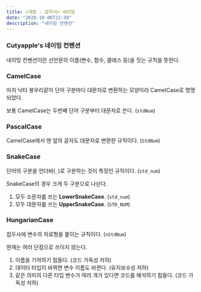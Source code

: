 ```yaml
---
title: <개발 - 잡지식> 네이밍
date: "2020-10-06T22:38"
description: "네이밍 컨벤션"
---
```


### Cutyapple's 네이밍 컨벤션



네이밍 컨벤션이란 선언문의 이름(변수, 함수, 클래스 등)을 짓는 규칙을 뜻한다.



### CamelCase

마치 낙타 봉우리같이 단어 구분마다 대문자로 변환하는 모양이라 CamelCase로 명명되었다.

보통 CamelCase는 두번째 단어 구분부터 대문자로 쓴다. (`stdNum`)



### PascalCase

CamelCase에서 맨 앞의 글자도 대문자로 변환한 규칙이다. (`StdNum`)



### SnakeCase

단어의 구분을 언더바(`_`)로 구분하는 것이 특징인 규칙이다. (`std_num`)



SnakeCase의 경우 크게 두 구분으로 나뉜다.

1. 모두 소문자를 쓰는 **LowerSnakeCase**. (`std_num`)
2. 모두 대문자를 쓰는 **UpperSnakeCase**. (`STD_NUM`)



### HungarianCase

접두사에 변수의 자료형을 붙이는 규칙이다. (`nStdNum`)



현재는 여러 단점으로 쓰이지 않는다.

1. 이름을 기억하기 힘들다. (코드 가독성 저하)
2. 데이터 타입이 바뀌면 변수 이름도 바뀐다. (유지보수성 저하)
3. 같은 의미의 다른 타입 변수가 여러 개가 있다면 코드를 해석하기 힘들다. (코드 가독성 저하)